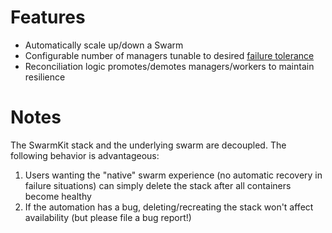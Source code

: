 # Features

* Automatically scale up/down a Swarm
* Configurable number of managers tunable to desired [failure tolerance](https://docs.docker.com/engine/swarm/admin_guide/#/add-manager-nodes-for-fault-tolerance)
* Reconciliation logic promotes/demotes managers/workers to maintain resilience

# Notes

The SwarmKit stack and the underlying swarm are decoupled. The following behavior is advantageous:

1. Users wanting the "native" swarm experience (no automatic recovery in failure situations) can simply delete the stack after all containers become healthy
2. If the automation has a bug, deleting/recreating the stack won't affect availability (but please file a bug report!)

